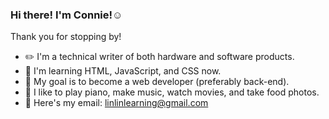 ### Hi there! I'm Connie!:relaxed:
Thank you for stopping by! 
- ✏️ I'm a technical writer of both hardware and software products.
- 📘 I'm learning HTML, JavaScript, and CSS now.
- 🌱 My goal is to become a web developer (preferably back-end).
- 🎹 I like to play piano, make music, watch movies, and take food photos.
- 📧 Here's my email: linlinlearning@gmail.com




<!--
**linlinlearning/linlinlearning** is a ✨ _special_ ✨ repository because its `README.md` (this file) appears on your GitHub profile.

Here are some ideas to get you started:

- 🔭 I’m currently working on ...
- 🌱 I’m currently learning ...
- 👯 I’m looking to collaborate on ...
- 🤔 I’m looking for help with ...
- 💬 Ask me about ...
- 📫 How to reach me: ...
- 😄 Pronouns: ...
- ⚡ Fun fact: ...
-->
